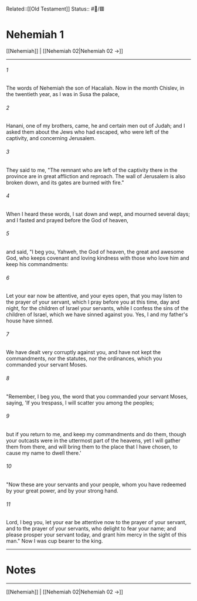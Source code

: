 Related::[[Old Testament]]
Status:: #📖/🟥
# Nehemiah 1

[[Nehemiah]] | [[Nehemiah 02|Nehemiah 02 →]]
***



###### 1 
The words of Nehemiah the son of Hacaliah. Now in the month Chislev, in the twentieth year, as I was in Susa the palace, 

###### 2 
Hanani, one of my brothers, came, he and certain men out of Judah; and I asked them about the Jews who had escaped, who were left of the captivity, and concerning Jerusalem. 

###### 3 
They said to me, "The remnant who are left of the captivity there in the province are in great affliction and reproach. The wall of Jerusalem is also broken down, and its gates are burned with fire." 

###### 4 
When I heard these words, I sat down and wept, and mourned several days; and I fasted and prayed before the God of heaven, 

###### 5 
and said, "I beg you, Yahweh, the God of heaven, the great and awesome God, who keeps covenant and loving kindness with those who love him and keep his commandments: 

###### 6 
Let your ear now be attentive, and your eyes open, that you may listen to the prayer of your servant, which I pray before you at this time, day and night, for the children of Israel your servants, while I confess the sins of the children of Israel, which we have sinned against you. Yes, I and my father's house have sinned. 

###### 7 
We have dealt very corruptly against you, and have not kept the commandments, nor the statutes, nor the ordinances, which you commanded your servant Moses. 

###### 8 
"Remember, I beg you, the word that you commanded your servant Moses, saying, 'If you trespass, I will scatter you among the peoples; 

###### 9 
but if you return to me, and keep my commandments and do them, though your outcasts were in the uttermost part of the heavens, yet I will gather them from there, and will bring them to the place that I have chosen, to cause my name to dwell there.' 

###### 10 
"Now these are your servants and your people, whom you have redeemed by your great power, and by your strong hand. 

###### 11 
Lord, I beg you, let your ear be attentive now to the prayer of your servant, and to the prayer of your servants, who delight to fear your name; and please prosper your servant today, and grant him mercy in the sight of this man." Now I was cup bearer to the king.

---
# Notes


***
[[Nehemiah]] | [[Nehemiah 02|Nehemiah 02 →]]
